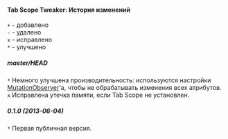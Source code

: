 ﻿#### Tab Scope Tweaker: История изменений

`+` - добавлено<br>
`-` - удалено<br>
`x` - исправлено<br>
`*` - улучшено<br>

##### master/HEAD
`*` Немного улучшена производительность: используются настройки <a href="https://developer.mozilla.org/en-US/docs/Web/API/MutationObserver">MutationObserver</a>'а, чтобы не обрабатывать изменения всех атрибутов.<br>
`x` Исправлена утечка памяти, если Tab Scope не установлен.<br>

##### 0.1.0 (2013-06-04)
`*` Первая публичная версия.<br>